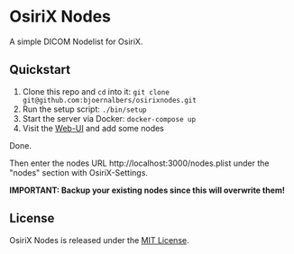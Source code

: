 # OsiriX Nodes

A simple DICOM Nodelist for OsiriX.


## Quickstart

1. Clone this repo and `cd` into it: `git clone git@github.com:bjoernalbers/osirixnodes.git`
2. Run the setup script: `./bin/setup`
3. Start the server via Docker: `docker-compose up`
4. Visit the [Web-UI](http://localhost:3000) and add some nodes

Done.

Then enter the nodes URL http://localhost:3000/nodes.plist under the "nodes"
section with OsiriX-Settings.

**IMPORTANT: Backup your existing nodes since this will overwrite them!**


## License

OsiriX Nodes is released under the
[MIT License](https://github.com/bjoernalbers/osirixnodes/blob/master/LICENSE.txt).

